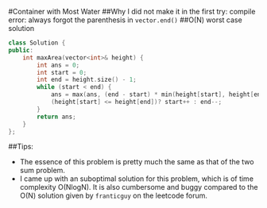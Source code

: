 #Container with Most Water
##Why I did not make it in the first try:
compile error: always forgot the parenthesis in `vector.end()`
##O(N) worst case solution
```C++
class Solution {
public:
    int maxArea(vector<int>& height) {
        int ans = 0;
        int start = 0;
        int end = height.size() - 1;
        while (start < end) {
            ans = max(ans, (end - start) * min(height[start], height[end]));
            (height[start] <= height[end])? start++ : end--;
        }
        return ans;
    }
};
```
##Tips:
- The essence of this problem is pretty much the same as that of the two sum problem.
- I came up with an suboptimal solution for this problem, which is of time complexity O(NlogN). It is also cumbersome and buggy compared to the O(N) solution given by `franticguy` on the leetcode forum.
